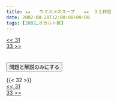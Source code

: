 ```yaml
---
title: ★★　　ウミガメのスープ　　★★　３２杯目
date: 2002-08-28T12:00:00+09:00
tags: [2002,オカルト板]
---
```

<div class="th_left"><a href="../31"><< 31</a></div>
<div class="th_right"><a href="../33">33 >></a></div>
<br><br>
<script src="../../js/cupsoup.js"></script>
<form>
<input type="button" value="問題と解説のみにする" onClick="toggleCupsoup()">
</form>
{{< 32 >}}
<div class="th_left"><a href="../31"><< 31</a></div>
<div class="th_right"><a href="../33">33 >></a></div>